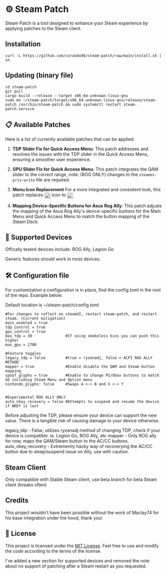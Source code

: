 # ⚙️ Steam Patch
Steam Patch is a tool designed to enhance your Steam experience by applying patches to the Steam client.

## Installation

```
curl -L https://github.com/corando98/steam-patch/raw/main/install.sh | sh
```

## Updating (binary file)

```
cd steam-patch
git pull
cargo build --release --target x86_64-unknown-linux-gnu
sudo mv ~/steam-patch/target/x86_64-unknown-linux-gnu/release/steam-patch /usr/bin/steam-patch && sudo systemctl restart steam-patch.service
```

## 📋 Available Patches

Here is a list of currently available patches that can be applied:

1. **TDP Slider Fix for Quick Access Menu**: This patch addresses and resolves the issues with the TDP slider in the Quick Access Menu, ensuring a smoother user experience.
   
2. **GPU Slider Fix for Quick Access Menu**: This patch integrates the QAM slider to the correct range, note: (ROG ONLY) changes to the ```steamos-priv-write``` file are required. 

3. **Menu Icon Replacement** For a more integrated and consistent look, this patch replaces <picture> <source media="(prefers-color-scheme: light)" srcset="https://github-production-user-asset-6210df.s3.amazonaws.com/5504685/255038062-d99f3be6-ff5a-4570-9f21-a59204ccc804.png"> <img src="https://github-production-user-asset-6210df.s3.amazonaws.com/5504685/255038464-eb72c683-a1a5-4e5c-b81a-0131f8a76dd7.png" height="20" align="center"> </picture> icon to <picture> <source media="(prefers-color-scheme: light)" srcset="https://github.com/Maclay74/steam-patch/assets/5504685/9d15c179-bb92-4463-9a06-f8faecccf5fe"> <img src="https://github.com/Maclay74/steam-patch/assets/5504685/c76f7637-9f82-4786-b936-0ee3d99039e3" height="20" align="center"> </picture>
4. **Mapping Device-Specific Buttons for Asus Rog Ally**: This patch adjusts the mapping of the Asus Rog Ally's device-specific buttons for the Main Menu and Quick Access Menu to match the button mapping of the Steam Deck.

## 🎯 Supported Devices

Offically tested devices include: ROG Ally, Legion Go

Generic features should work in most devices. 

## 🛠️ Configuration file

For customization a configuration is in place, find the config.toml in the root of the repo. Example below.

Default location is ~/steam-patch/config.toml

```
#For changes to reflect on steamUI, restart steam-patch, and restart steam. (Current mitigation)
main_enabled = true
tdp_control = true
gpu_control = true
max_tdp = 30               #If using smokeless bios you can push this higher
max_gpu = 2700

#Feature toggles
legacy_tdp = false         #true = ryzenadj, false = ACPI ROG ALLY METHOD
mapper = true              #Enable disable the QAM and Steam button mapping
spoof_glyphs = true        #Enable to change PS/Xbox buttons to match SD including Steam Menu and Option menu
nintendo_glyphs: false     #Swaps A <-> B and X <-> Y


#Experimental ROG ALLY ONLY
auto_nkey_recovery = false #Attempts to suspend and resume the device if NKEY is lost
```
Before adjusting the TDP, please ensure your device can support the new value. 
There is a tangible risk of causing damage to your device otherwise.


legacy_tdp - False, utilizes ryzenadj method of changing TDP, check if your device is compatible. ie. Legion Go, ROG Ally, etc
mapper - Only ROG ally for now, maps the QAM/Steam button to the AC/CC buttons.
auto_nkey_recovery - Extrememly hacky way of recoverying the AC/CC button due to sleep/suspend issue on Ally, use with caution.

## Steam Client

Only compatible with Stable Steam client, use beta branch for beta Steam client (breaks often)

## Credits

This project wouldn't have been possible without the work of Maclay74 for his base integration under the hood, thank you!

## 📝 License

This project is licensed under the [MIT License](LICENSE). Feel free to use and modify the code according to the terms of the license.

I've added a new section for supported devices and removed the note about no support of patching after a Steam restart as you requested.
